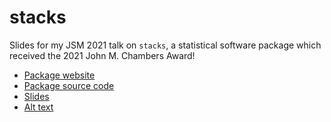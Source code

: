 # stacks

Slides for my JSM 2021 talk on `stacks`, a statistical software package which received the 2021 John M. Chambers Award!  

* [Package website](https://stacks.tidymodels.org/)  
* [Package source code](https://github.com/tidymodels/stacks)  
* [Slides](https://github.com/simonpcouch/stacks-jsm-2021/blob/main/slides.pdf)
* [Alt text](https://github.com/simonpcouch/stacks-jsm-2021/blob/main/alt-text.txt)